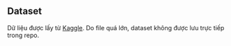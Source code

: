 ## Dataset
Dữ liệu được lấy từ [Kaggle](https://www.kaggle.com/datasets/ahmedshahriarsakib/usa-real-estate-dataset/data).
Do file quá lớn, dataset không được lưu trực tiếp trong repo.  
